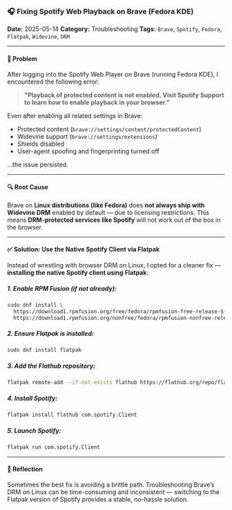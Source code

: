 ### 🎧 Fixing Spotify Web Playback on Brave (Fedora KDE)

**Date:** 2025-05-14
**Category:** Troubleshooting
**Tags:** `Brave`, `Spotify`, `Fedora`, `Flatpak`, `Widevine`, `DRM`

---

#### 🐞 Problem

After logging into the Spotify Web Player on Brave (running Fedora KDE), I encountered the following error:

> **"Playback of protected content is not enabled. Visit Spotify Support to learn how to enable playback in your browser."**

Even after enabling all related settings in Brave:

* Protected content (`brave://settings/content/protectedContent`)
* Widevine support (`brave://settings/extensions`)
* Shields disabled
* User-agent spoofing and fingerprinting turned off

…the issue persisted.

---

#### 🔍 Root Cause

Brave on **Linux distributions (like Fedora)** does **not always ship with Widevine DRM** enabled by default — due to licensing restrictions. This means **DRM-protected services like Spotify** will not work out of the box in the browser.

---

#### ✅ Solution: Use the Native Spotify Client via Flatpak

Instead of wrestling with browser DRM on Linux, I opted for a cleaner fix — **installing the native Spotify client using Flatpak**:

##### 1. Enable RPM Fusion (if not already):

```bash
sudo dnf install \
  https://download1.rpmfusion.org/free/fedora/rpmfusion-free-release-$(rpm -E %fedora).noarch.rpm \
  https://download1.rpmfusion.org/nonfree/fedora/rpmfusion-nonfree-release-$(rpm -E %fedora).noarch.rpm
```

##### 2. Ensure Flatpak is installed:

```bash
sudo dnf install flatpak
```

##### 3. Add the Flathub repository:

```bash
flatpak remote-add --if-not-exists flathub https://flathub.org/repo/flathub.flatpakrepo
```

##### 4. Install Spotify:

```bash
flatpak install flathub com.spotify.Client
```

##### 5. Launch Spotify:

```bash
flatpak run com.spotify.Client
```

---

#### 📝 Reflection

Sometimes the best fix is avoiding a brittle path. Troubleshooting Brave’s DRM on Linux can be time-consuming and inconsistent — switching to the Flatpak version of Spotify provides a stable, no-hassle solution.

